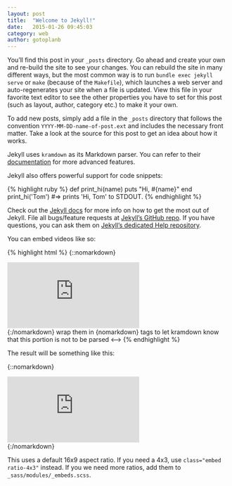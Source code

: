 ```yaml
---
layout: post
title:  "Welcome to Jekyll!"
date:   2015-01-26 09:45:03
category: web
author: gotoplanb
---
```

You’ll find this post in your `_posts` directory. Go ahead and create your own and re-build the site to see your changes. You can rebuild the site in many different ways, but the most common way is to run `bundle exec jekyll serve` or `make` (because of the `Makefile`), which launches a web server and auto-regenerates your site when a file is updated. View this file in your favorite text editor to see the other properties you have to set for this post (such as layout, author, category etc.) to make it your own.

To add new posts, simply add a file in the `_posts` directory that follows the convention `YYYY-MM-DD-name-of-post.ext` and includes the necessary front matter. Take a look at the source for this post to get an idea about how it works.

Jekyll uses `kramdown` as its Markdown parser. You can refer to their [documentation](http://kramdown.gettalong.org/) for more advanced features.

Jekyll also offers powerful support for code snippets:

{% highlight ruby %}
def print_hi(name)
  puts "Hi, #{name}"
end
print_hi('Tom')
#=> prints 'Hi, Tom' to STDOUT.
{% endhighlight %}

Check out the [Jekyll docs][jekyll] for more info on how to get the most out of Jekyll. File all bugs/feature requests at [Jekyll’s GitHub repo][jekyll-gh]. If you have questions, you can ask them on [Jekyll’s dedicated Help repository][jekyll-help].

[jekyll]:      http://jekyllrb.com
[jekyll-gh]:   https://github.com/jekyll/jekyll
[jekyll-help]: https://github.com/jekyll/jekyll-help

You can embed videos like so:

{% highlight html %}
{::nomarkdown}
<div class="embed">
	<iframe src="https://www.youtube.com/embed/PNcDI_uBGUo" frameborder="0" allowfullscreen></iframe>
</div>
{:/nomarkdown}
<!-->wrap them in {nomarkdown} tags to let kramdown know that this portion is not to be parsed <-->
{% endhighlight %}

The result will be something like this:

{::nomarkdown}
<div class="embed">
	<iframe src="https://www.youtube.com/embed/PNcDI_uBGUo" frameborder="0" allowfullscreen></iframe>
</div>
{:/nomarkdown}

This uses a default 16x9 aspect ratio. If you need a 4x3, use `class="embed ratio-4x3"` instead. If you we need more ratios, add them to `_sass/modules/_embeds.scss`.

